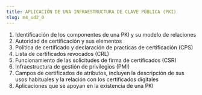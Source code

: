 ```yaml
---
title: APLICACIÓN DE UNA INFRAESTRUCTURA DE CLAVE PÚBLICA (PKI)
slug: m4_ud2_0
---
```


1. Identificación de los componentes de una PKI y su modelo de relaciones
2. Autoridad de certificación y sus elementos
3. Política de certificado y declaración de practicas de certificación (CPS)
4. Lista de certificados revocados (CRL)
5. Funcionamiento de las solicitudes de firma de certificados (CSR)
6. Infraestructura de gestión de privilegios (PMI)
7. Campos de certificados de atributos, incluyen la descripción de sus usos habituales y la relación con los certificados digitales
8. Aplicaciones que se apoyan en la existencia de una PKI